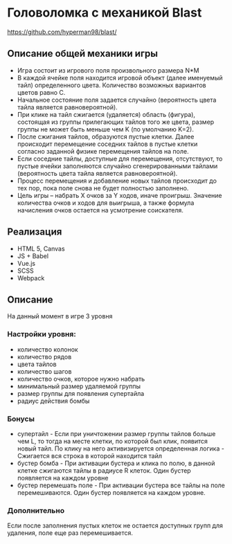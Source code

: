# Головоломка с механикой Blast

https://github.com/hyperman98/blast/

## Описание общей механики игры

* Игра состоит из игрового поля произвольного размера N*M
*  В каждой ячейке поля находится игровой объект (далее именуемый тайл) определенного цвета. Количество возможных вариантов цветов равно C. 
* Начальное состояние поля задается случайно (вероятность цвета тайла является равновероятной). 
* При клике на тайл сжигается (удаляется) область (фигура), состоящая из группы прилегающих тайлов того же цвета, размер группы не может быть меньше чем K (по умолчанию K=2). 
* После сжигания тайлов, образуются пустые клетки. Далее происходит перемещение соседних тайлов в пустые клетки согласно заданной физике перемещения тайлов на поле. 
* Если соседние тайлы, доступные для перемещения, отсутствуют, то пустые ячейки заполняются случайно сгенерированными тайлами (вероятность цвета тайла является равновероятной).
* Процесс перемещения и добавление новых тайлов происходит до тех пор, пока поле снова не будет полностью заполнено.
* Цель игры – набрать X очков за Y ходов, иначе проигрыш. Значение количества очков и ходов для выигрыша, а также формула начисления очков остается на усмотрение соискателя.

## Реализация

* HTML 5, Canvas
* JS + Babel
* Vue.js
* SCSS
* Webpack

## Описание
На данный момент в игре 3 уровня

### Настройки уровня:

* количество колонок
* количество рядов
* цвета тайлов
* количество шагов
* количество очков, которое нужно набрать
* минимальный размер удаляемой группы
* размер группы для появления супертайла
* радиус действия бомбы
    
### Бонусы

* супертайл - Если при уничтожении размер группы тайлов больше чем L, то тогда на месте клетки, по которой был клик, появится новый тайл. По клику на него активизируется определенная логика - Сжигается вся строка в которой находится тайл
* бустер бомба - При активации бустера и клика по полю, в данной клетке сжигаются тайлы в радиусе R клеток. Один бустер появляется на каждом уровне
* бустер перемешать поле -  При активации бустера все тайлы на поле перемешиваются. Один бустер появляется на каждом уровне.
    
### Дополнительно
Если после заполнения пустых клеток не остается доступных групп для удаления, поле еще раз перемешивается.
